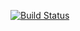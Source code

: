 [![Build Status](https://travis-ci.org/Cessna210/Bugtastic.svg?branch=master)](https://travis-ci.org/Cessna210/Bugtastic)

